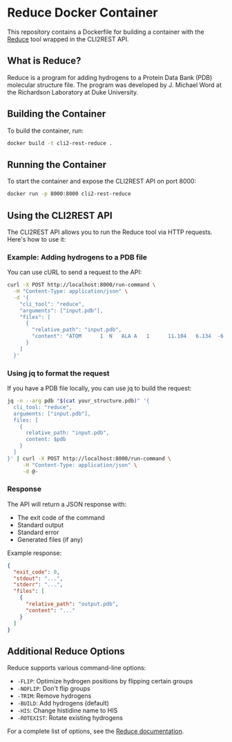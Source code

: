 # Reduce Docker Container

This repository contains a Dockerfile for building a container with the [Reduce](https://github.com/rlabduke/reduce) tool wrapped in the CLI2REST API.

## What is Reduce?

Reduce is a program for adding hydrogens to a Protein Data Bank (PDB) molecular structure file. The program was developed by J. Michael Word at the Richardson Laboratory at Duke University.

## Building the Container

To build the container, run:

```bash
docker build -t cli2-rest-reduce .
```

## Running the Container

To start the container and expose the CLI2REST API on port 8000:

```bash
docker run -p 8000:8000 cli2-rest-reduce
```

## Using the CLI2REST API

The CLI2REST API allows you to run the Reduce tool via HTTP requests. Here's how to use it:

### Example: Adding hydrogens to a PDB file

You can use cURL to send a request to the API:

```bash
curl -X POST http://localhost:8000/run-command \
  -H "Content-Type: application/json" \
  -d '{
    "cli_tool": "reduce",
    "arguments": ["input.pdb"],
    "files": [
      {
        "relative_path": "input.pdb",
        "content": "ATOM      1  N   ALA A   1      11.104   6.134  -6.504  1.00  0.00           N  \nATOM      2  CA  ALA A   1      11.639   6.071  -5.147  1.00  0.00           C  \nATOM      3  C   ALA A   1      10.674   5.323  -4.252  1.00  0.00           C  \nATOM      4  O   ALA A   1       9.705   4.695  -4.708  1.00  0.00           O  \nATOM      5  CB  ALA A   1      11.888   7.456  -4.570  1.00  0.00           C  \nEND"
      }
    ]
  }'
```

### Using jq to format the request

If you have a PDB file locally, you can use jq to build the request:

```bash
jq -n --arg pdb "$(cat your_structure.pdb)" '{
  cli_tool: "reduce",
  arguments: ["input.pdb"],
  files: [
    {
      relative_path: "input.pdb",
      content: $pdb
    }
  ]
}' | curl -X POST http://localhost:8000/run-command \
     -H "Content-Type: application/json" \
     -d @-
```

### Response

The API will return a JSON response with:
- The exit code of the command
- Standard output
- Standard error
- Generated files (if any)

Example response:

```json
{
  "exit_code": 0,
  "stdout": "...",
  "stderr": "...",
  "files": [
    {
      "relative_path": "output.pdb",
      "content": "..."
    }
  ]
}
```

## Additional Reduce Options

Reduce supports various command-line options:

- `-FLIP`: Optimize hydrogen positions by flipping certain groups
- `-NOFLIP`: Don't flip groups
- `-TRIM`: Remove hydrogens
- `-BUILD`: Add hydrogens (default)
- `-HIS`: Change histidine name to HIS
- `-ROTEXIST`: Rotate existing hydrogens

For a complete list of options, see the [Reduce documentation](https://github.com/rlabduke/reduce).
